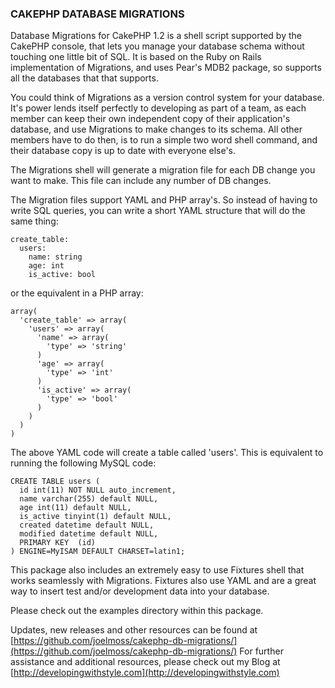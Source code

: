 ### CAKEPHP DATABASE MIGRATIONS

Database Migrations for CakePHP 1.2 is a shell script supported by the CakePHP console, that lets you
manage your database schema without touching one little bit of SQL. It is based on the Ruby on Rails
implementation of Migrations, and uses Pear's MDB2 package, so supports all the databases that that
supports.

You could think of Migrations as a version control system for your database. It's power lends itself
perfectly to developing as part of a team, as each member can keep their own independent copy of
their application's database, and use Migrations to make changes to its schema. All other members
have to do then, is to run a simple two word shell command, and their database copy is up to date
with everyone else's.

The Migrations shell will generate a migration file for each DB change you want to make. This file
can include any number of DB changes.

The Migration files support YAML and PHP array's. So instead of having to write SQL queries, you
can write a short YAML structure that will do the same thing:

    create_table:
      users:
        name: string
        age: int
        is_active: bool
      
or the equivalent in a PHP array:

    array(
      'create_table' => array(
        'users' => array(
          'name' => array(
            'type' => 'string'
          )
          'age' => array(
            'type' => 'int'
          )
          'is_active' => array(
            'type' => 'bool'
          )
        )
      )
    )

The above YAML code will create a table called 'users'. This is equivalent to running the following
MySQL code:

    CREATE TABLE users (
      id int(11) NOT NULL auto_increment,
      name varchar(255) default NULL,
      age int(11) default NULL,
      is_active tinyint(1) default NULL,
      created datetime default NULL,
      modified datetime default NULL,
      PRIMARY KEY  (id)
    ) ENGINE=MyISAM DEFAULT CHARSET=latin1;

This package also includes an extremely easy to use Fixtures shell that works seamlessly with
Migrations. Fixtures also use YAML and are a great way to insert test and/or development data
into your database.



Please check out the examples directory within this package.

Updates, new releases and other resources can be found at [https://github.com/joelmoss/cakephp-db-migrations/](https://github.com/joelmoss/cakephp-db-migrations/)
For further assistance and additional resources, please check out my Blog at [http://developingwithstyle.com](http://developingwithstyle.com)